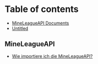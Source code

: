 # Table of contents

* [MineLeagueAPI Documents](README.md)
* [Untitled](untitled.md)

## MineLeagueAPI

* [Wie importiere ich die MineLeagueAPI?](mineleagueapi/wie-importiere-ich-die-mineleagueapi.md)


